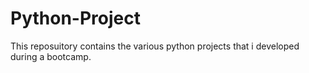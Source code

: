 # Python-Project
This reposuitory contains the various python projects that i developed during a bootcamp.
